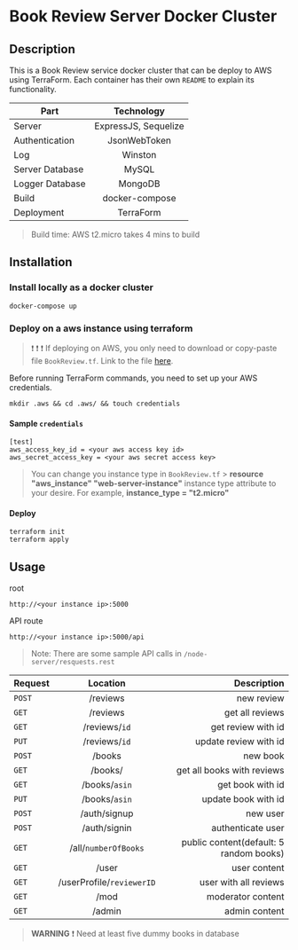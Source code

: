 # Book Review Server Docker Cluster

## Description

This is a Book Review service docker cluster that can be deploy to AWS using
TerraForm. Each container has their own `README` to explain its functionality.

| Part            |      Technology      |
| --------------- | :------------------: |
| Server          | ExpressJS, Sequelize |
| Authentication  |     JsonWebToken     |
| Log             |       Winston        |
| Server Database |        MySQL         |
| Logger Database |       MongoDB        |
| Build           |    docker-compose    |
| Deployment      |      TerraForm       |

> Build time: AWS t2.micro takes 4 mins to build

## Installation

### Install locally as a docker cluster

```shell
docker-compose up
```

### Deploy on a aws instance using terraform

> :exclamation: :exclamation: :exclamation: If deploying on AWS, you only need
> to download or copy-paste file `BookReview.tf`. Link to the file
> [here](https://github.com/AnAsianGangster/BookReview/blob/master/BookReview.tf).

Before running TerraForm commands, you need to set up your AWS credentials.

```shell
mkdir .aws && cd .aws/ && touch credentials
```

#### Sample `credentials`

```
[test]
aws_access_key_id = <your aws access key id>
aws_secret_access_key = <your aws secret access key>
```

> You can change you instance type in `BookReview.tf` > **resource "aws_instance" "web-server-instance"**
> instance type attribute to your desire. For example,
> **instance_type = "t2.micro"**

#### Deploy

```shell
terraform init
terraform apply
```

## Usage

root

```
http://<your instance ip>:5000
```

API route

```
http://<your instance ip>:5000/api
```

> Note: There are some sample API calls in `/node-server/resquests.rest`

| Request |         Location          |                             Description |
| ------- | :-----------------------: | --------------------------------------: |
| `POST`  |         /reviews          |                              new review |
| `GET`   |         /reviews          |                         get all reviews |
| `GET`   |       /reviews/`id`       |                      get review with id |
| `PUT`   |       /reviews/`id`       |                   update review with id |
| `POST`  |          /books           |                                new book |
| `GET`   |          /books/          |              get all books with reviews |
| `GET`   |       /books/`asin`       |                        get book with id |
| `PUT`   |       /books/`asin`       |                     update book with id |
| `POST`  |       /auth/signup        |                                new user |
| `POST`  |       /auth/signin        |                       authenticate user |
| `GET`   |   /all/`numberOfBooks`    | public content(default: 5 random books) |
| `GET`   |           /user           |                            user content |
| `GET`   | /userProfile/`reviewerID` |                   user with all reviews |
| `GET`   |           /mod            |                       moderator content |
| `GET`   |          /admin           |                           admin content |

> **WARNING** :exclamation: Need at least five dummy books in database
